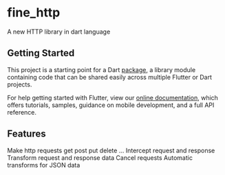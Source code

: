 # fine_http

A new HTTP library in dart language

## Getting Started

This project is a starting point for a Dart
[package](https://flutter.io/developing-packages/),
a library module containing code that can be shared easily across
multiple Flutter or Dart projects.

For help getting started with Flutter, view our 
[online documentation](https://flutter.io/docs), which offers tutorials, 
samples, guidance on mobile development, and a full API reference.

## Features

Make http requests get post put delete ...
Intercept request and response
Transform request and response data
Cancel requests
Automatic transforms for JSON data
